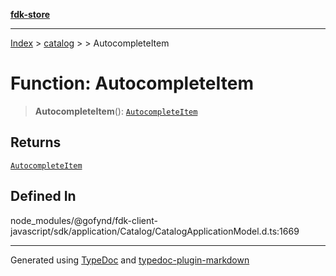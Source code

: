 [**fdk-store**](../../../README.md)
***

[Index](../../../API.md) > [catalog](../../README.md) > [<internal>](../README.md) > AutocompleteItem

# Function: AutocompleteItem

> **AutocompleteItem**(): [`AutocompleteItem`](../type-aliases/type-alias.AutocompleteItem.md)

## Returns

[`AutocompleteItem`](../type-aliases/type-alias.AutocompleteItem.md)

## Defined In

node\_modules/@gofynd/fdk-client-javascript/sdk/application/Catalog/CatalogApplicationModel.d.ts:1669

***
Generated using [TypeDoc](https://typedoc.org/) and [typedoc-plugin-markdown](https://www.npmjs.com/package/typedoc-plugin-markdown)
